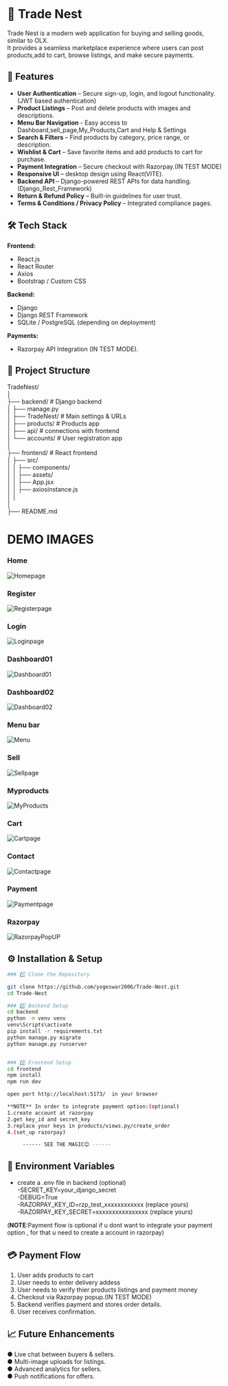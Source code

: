 # 🛒 Trade Nest


Trade Nest is a modern web application for buying and selling goods, similar to OLX.  
It provides a seamless marketplace experience where users can post products,add to cart, browse listings, and make secure payments.

## 🚀 Features
- **User Authentication** – Secure sign-up, login, and logout functionality.(JWT based authentication)
- **Product Listings** – Post and delete products with images and descriptions.
- **Menu Bar Navigation**  - Easy access to Dashboard,sell_page,My_Products,Cart and Help & Settings
- **Search & Filters** – Find products by category, price range, or description.
- **Wishlist & Cart** – Save favorite items and add products to cart for purchase.
- **Payment Integration** – Secure checkout with Razorpay.(IN TEST MODE)
- **Responsive UI** – desktop design using React(VITE).
- **Backend API** – Django-powered REST APIs for data handling.(Django_Rest_Framework)
- **Return & Refund Policy** – Built-in guidelines for user trust.
- **Terms & Conditions / Privacy Policy** – Integrated compliance pages.

## 🛠️ Tech Stack
**Frontend:**
- React.js
- React Router
- Axios
- Bootstrap / Custom CSS

**Backend:**
- Django
- Django REST Framework
- SQLite / PostgreSQL (depending on deployment)

**Payments:**
- Razorpay API Integration (IN TEST MODE).

## 📂 Project Structure

TradeNest/  
│  
├── backend/ # Django backend  
│ ├── manage.py  
│ ├── TradeNest/ # Main settings & URLs  
│ ├── products/ # Products app  
│ ├── api/ # connections with frontend   
│ └── accounts/ # User registration app  
│  
├── frontend/ # React frontend  
│ ├── src/  
│ │ ├── components/  
│ │ ├── assets/  
│ │ ├── App.jsx  
│ │ ├── axiosinstance.js  
│ │   
│  
├── README.md    
 


# DEMO IMAGES

### Home 
![Homepage](https://github.com/user-attachments/assets/56b0cc4b-db64-4cb5-b225-c867721afdf2) 

### Register 
![Registerpage](https://github.com/user-attachments/assets/49efe5ce-5b8b-4a10-b6f3-49872dcc393b)

### Login 
![Loginpage](https://github.com/user-attachments/assets/40c5b786-2b8f-42be-b002-d3bed1e0a761)

### Dashboard01
![Dashboard01](https://github.com/user-attachments/assets/f5551168-7067-4577-874f-506000f299b9)

### Dashboard02
![Dashboard02](https://github.com/user-attachments/assets/27096ad4-6f86-44c3-9790-a7a0f80fcc0a)

### Menu bar
![Menu](https://github.com/user-attachments/assets/1a581aa6-2fb5-4f46-a7a0-958817a1c1a0)

### Sell 
![Sellpage](https://github.com/user-attachments/assets/34e53575-3f1a-4460-be8e-474389934243)

### Myproducts 
![MyProducts](https://github.com/user-attachments/assets/c67aade9-6243-460f-9e65-cab5eb544d93)

### Cart 
![Cartpage](https://github.com/user-attachments/assets/1d579bde-ba04-4ab0-8b55-ab2dcbecda0e)

### Contact 
![Contactpage](https://github.com/user-attachments/assets/f5f2e062-0448-4c85-bbda-4f630f1a518c)

### Payment 
![Paymentpage](https://github.com/user-attachments/assets/bafb5400-748e-4e69-be32-c17ed6e556bf)

### Razorpay 
![RazorpayPopUP](https://github.com/user-attachments/assets/8de475b7-e22a-4b85-b197-6892651cd94d)


## ⚙️ Installation & Setup

```bash
### 1️⃣ Clone the Repository

git clone https://github.com/yogeswar2006/Trade-Nest.git
cd Trade-Nest 

### 2️⃣ Backend Setup
cd backend
python -m venv venv
venv\Scripts\activate
pip install -r requirements.txt
python manage.py migrate
python manage.py runserver


### 3️⃣ Frontend Setup
cd frontend
npm install
npm run dev

open port http://localhost:5173/  in your browser

**NOTE** In order to integrate payment option:(optional) 
1.create account at razorpay
2.get key_id and secret_key
3.replace your keys in products/views.py/create_order
4.(set_up razorpay)

     ------ SEE THE MAGIC😊 ------
```
## 🔑 Environment Variables  

- create a .env file in backend (optional)  
   -SECRET_KEY=your_django_secret  
   -DEBUG=True  
   -RAZORPAY_KEY_ID=rzp_test_xxxxxxxxxxxx   (replace yours)  
   -RAZORPAY_KEY_SECRET=xxxxxxxxxxxxxxxx    (replace yours)  


(**NOTE**:Payment flow is optional if u dont want to integrate your payment option , for that u need to create a account in razorpay)  
## 💳 Payment Flow             
1. User adds products to cart
2. User needs to enter delivery addess
3. User needs to verify thier products listings and payment money
4. Checkout via Razorpay popup.(IN TEST MODE)
5. Backend verifies payment and stores order details.
6. User receives confirmation.

## 📈 Future Enhancements 
 &#9679; Live chat between buyers & sellers.  
 &#9679; Multi-image uploads for listings.  
 &#9679; Advanced analytics for sellers.  
 &#9679; Push notifications for offers.  

